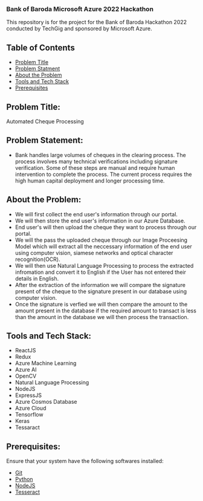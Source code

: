 ### Bank of Baroda Microsoft Azure 2022 Hackathon

This repository is for the project for the Bank of Baroda Hackathon 2022 conducted by TechGig and sponsored by Microsoft Azure.

## Table of Contents
- [Problem Title](#problem-title)
- [Problem Statment](#problem-statement)
- [About the Problem](#about-the-problem)
- [Tools and Tech Stack](#tools-and-tech-stack)
- [Prerequisites](#prerequisites)

## Problem Title:
Automated Cheque Processing

## Problem Statement:
* Bank handles large volumes of cheques in the clearing process. The process involves many technical verifications including signature verification. Some of these steps are manual and require human intervention to complete the process. The current process requires the high human capital deployment and longer processing time.

## About the Problem:
* We will first collect the end user's information through our portal.
* We will then store the end user's information in our Azure Database.
* End user's will then upload the cheque they want to process through our portal.
* We will the pass the uploaded cheque through our Image Proceesing Model which will extract all the neccessary information of the end user using computer vision, siamese networks and optical character recognition(OCR).
* We will then use Natural Language Processing to process the extracted infromation and convert it to English if the User has not entered their details in English.
* After the extraction of the information we will compare the signature present of the cheque to the signature present in our database using computer vision.
* Once the signature is verfied we will then compare the amount to the amount present in the database if the required amount to transact is less than the amount in the database we will then process the transaction.

## Tools and Tech Stack:
* ReactJS
* Redux
* Azure Machine Learning
* Azure AI
* OpenCV
* Natural Language Processing
* NodeJS
* ExpressJS
* Azure Cosmos Database
* Azure Cloud
* Tensorflow
* Keras
* Tessaract

## Prerequisites:

Ensure that your system have the following softwares
installed:

- [Git](https://git-scm.com/downloads)
- [Python](https://www.python.org/downloads/)
- [NodeJS](https://nodejs.org/en/download/)
- [Tesseract](https://tesseract-ocr.github.io/)
